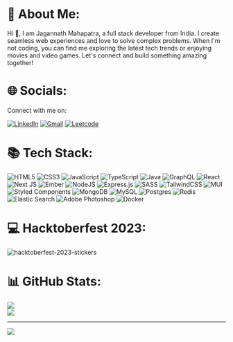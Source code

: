 # 💫 About Me:

Hi 👋, I am Jagannath Mahapatra, a full stack developer from India. I create seamless web experiences and love to solve complex problems. When I'm not coding, you can find me exploring the latest tech trends or enjoying movies and video games. Let's connect and build something amazing together!

# 🌐 Socials:

Connect with me on: </br>

[![LinkedIn](https://img.shields.io/badge/LinkedIn-0077B5?style=for-the-badge&logo=linkedin&logoColor=white)](https://linkedin.com/in/jagannath-mahapatra)
[![Gmail](https://img.shields.io/badge/Gmail-D14836?style=for-the-badge&logo=gmail&logoColor=white)](mailto:jagannathm.official@gmail.com)
[![Leetcode](https://img.shields.io/badge/-LeetCode-FFA116?style=for-the-badge&logo=LeetCode&logoColor=black)](https://leetcode.com/u/JagannathMahapatra/)

# 📚 Tech Stack:

![HTML5](https://img.shields.io/badge/html5-%23E34F26.svg?style=for-the-badge&logo=html5&logoColor=white) ![CSS3](https://img.shields.io/badge/css3-%231572B6.svg?style=for-the-badge&logo=css3&logoColor=white) ![JavaScript](https://img.shields.io/badge/javascript-%23323330.svg?style=for-the-badge&logo=javascript&logoColor=%23F7DF1E) ![TypeScript](https://img.shields.io/badge/typescript-%23007ACC.svg?style=for-the-badge&logo=typescript&logoColor=white) ![Java](https://img.shields.io/badge/java-%23ED8B00.svg?style=for-the-badge&logo=openjdk&logoColor=white) ![GraphQL](https://img.shields.io/badge/-GraphQL-E10098?style=for-the-badge&logo=graphql&logoColor=white) ![React](https://img.shields.io/badge/react-%2320232a.svg?style=for-the-badge&logo=react&logoColor=%2361DAFB) ![Next JS](https://img.shields.io/badge/Next-black?style=for-the-badge&logo=next.js&logoColor=white) ![Ember](https://img.shields.io/badge/ember-1C1E24?style=for-the-badge&logo=ember.js&logoColor=#D04A37) ![NodeJS](https://img.shields.io/badge/node.js-6DA55F?style=for-the-badge&logo=node.js&logoColor=white) ![Express.js](https://img.shields.io/badge/express.js-%23404d59.svg?style=for-the-badge&logo=express&logoColor=%2361DAFB) ![SASS](https://img.shields.io/badge/SASS-hotpink.svg?style=for-the-badge&logo=SASS&logoColor=white) ![TailwindCSS](https://img.shields.io/badge/tailwindcss-%2338B2AC.svg?style=for-the-badge&logo=tailwind-css&logoColor=white) ![MUI](https://img.shields.io/badge/MUI-%230081CB.svg?style=for-the-badge&logo=mui&logoColor=white) ![Styled Components](https://img.shields.io/badge/styled--components-DB7093?style=for-the-badge&logo=styled-components&logoColor=white) ![MongoDB](https://img.shields.io/badge/MongoDB-%234ea94b.svg?style=for-the-badge&logo=mongodb&logoColor=white) ![MySQL](https://img.shields.io/badge/mysql-%2300000f.svg?style=for-the-badge&logo=mysql&logoColor=white) ![Postgres](https://img.shields.io/badge/postgres-%23316192.svg?style=for-the-badge&logo=postgresql&logoColor=white) ![Redis](https://img.shields.io/badge/Redis-DC382D?style=for-the-badge&logo=redis&logoColor=white) ![Elastic Search](https://img.shields.io/badge/Elastic--Search-005571?style=for-the-badge&logo=elastic&logoColor=white) ![Adobe Photoshop](https://img.shields.io/badge/adobe%20photoshop-%2331A8FF.svg?style=for-the-badge&logo=adobe%20photoshop&logoColor=white) ![Docker](https://img.shields.io/badge/docker-%230db7ed.svg?style=for-the-badge&logo=docker&logoColor=white)

# 💻 Hacktoberfest 2023:

![hacktoberfest-2023-stickers](https://github.com/j-mahapatra/j-mahapatra/assets/107102771/31fc71ad-08ad-4823-9378-33a5ed01aed0)

# 📊 GitHub Stats:

![](https://github-readme-streak-stats.herokuapp.com/?user=j-mahapatra&theme=darcula&hide_border=false) </br>
![](https://github-readme-stats.vercel.app/api/top-langs/?username=j-mahapatra&theme=darcula&hide_border=false&include_all_commits=true&count_private=true&layout=compact)

---

[![](https://visitcount.itsvg.in/api?id=j-mahapatra&icon=0&color=3)](https://visitcount.itsvg.in)

<!-- Proudly created with GPRM ( https://gprm.itsvg.in ) -->
